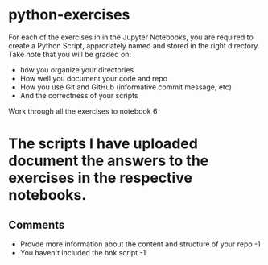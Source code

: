 # python-exercises

For each of the exercises in in the Jupyter Notebooks, you are required to create a Python Script, approriately named and stored in the right directory. Take note that you will be graded on:
- how you organize your directories
- How well you document your code and repo
- How you use Git and GitHub (informative commit message, etc)
- And the correctness of your scripts


Work through all the exercises to notebook 6

# The scripts I have uploaded document the answers to the exercises in the respective notebooks.

## Comments
- Provde more information about the content and structure of your repo -1
- You haven't included the bnk script -1 